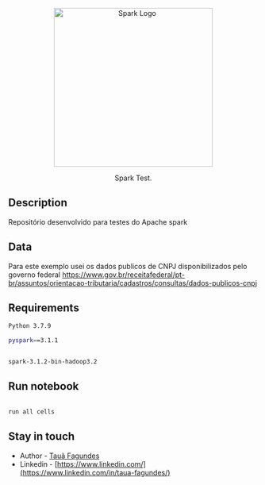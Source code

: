 <p align="center">
  <a href="https://spark.apache.org/docs/latest/api/python/" target="blank"><img src="https://upload.wikimedia.org/wikipedia/commons/thumb/f/f3/Apache_Spark_logo.svg/1280px-Apache_Spark_logo.svg.png" width="320" alt="Spark Logo" /></a>
</p>


  <p align="center">Spark Test.</p>
    <p align="center">

## Description

Repositório desenvolvido para testes do Apache spark

## Data

Para este exemplo usei os dados publicos de CNPJ disponibilizados pelo governo federal
https://www.gov.br/receitafederal/pt-br/assuntos/orientacao-tributaria/cadastros/consultas/dados-publicos-cnpj

## Requirements

```bash
Python 3.7.9

pyspark==3.1.1


spark-3.1.2-bin-hadoop3.2
```

## Run notebook

```bash

run all cells

```


## Stay in touch

- Author - [Tauã Fagundes](https://github.com/tauasilva)
- Linkedin - [https://www.linkedin.com/](https://www.linkedin.com/in/taua-fagundes/)